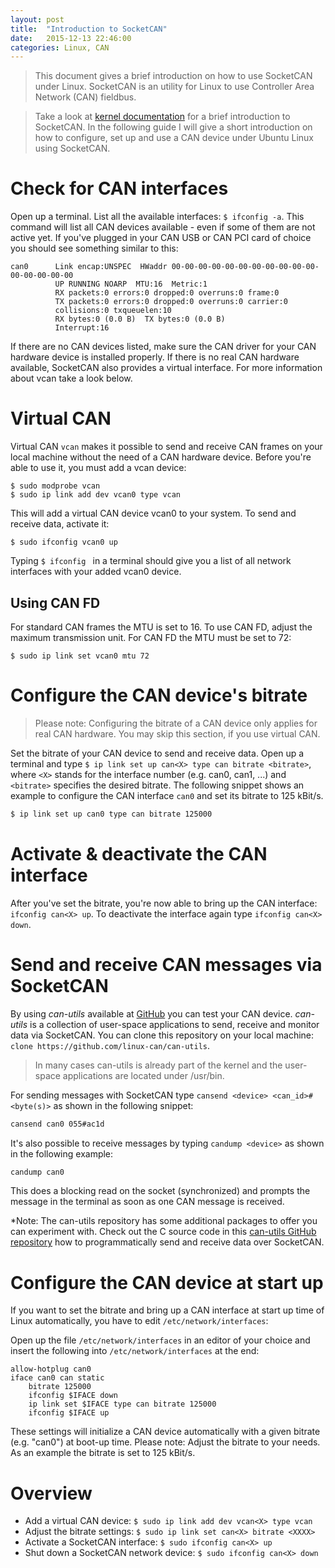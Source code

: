 ```yaml
---
layout: post
title:  "Introduction to SocketCAN"
date:   2015-12-13 22:46:00
categories: Linux, CAN
---
```


> This document gives a brief introduction on how to use SocketCAN under Linux. SocketCAN is an utility for Linux to use Controller Area Network (CAN) fieldbus.

> Take a look at [kernel documentation](https://www.kernel.org/doc/Documentation/networking/can.txt) for a brief introduction to SocketCAN. In the following guide I will give a short introduction on how to configure, set up and use a CAN device under Ubuntu Linux using SocketCAN.

# Check for CAN interfaces

Open up a terminal. List all the available interfaces: `$ ifconfig -a`. This command will list all CAN devices available - even if some of them are not active yet. If you've plugged in your CAN USB or CAN PCI card of choice you should see something similar to this:

```
can0      Link encap:UNSPEC  HWaddr 00-00-00-00-00-00-00-00-00-00-00-00-00-00-00-00  
          UP RUNNING NOARP  MTU:16  Metric:1
          RX packets:0 errors:0 dropped:0 overruns:0 frame:0
          TX packets:0 errors:0 dropped:0 overruns:0 carrier:0
          collisions:0 txqueuelen:10 
          RX bytes:0 (0.0 B)  TX bytes:0 (0.0 B)
          Interrupt:16 
```

If there are no CAN devices listed, make sure the CAN driver for your CAN hardware device is installed properly. If there is no real CAN hardware available, SocketCAN also provides a virtual interface. For more information about vcan take a look below.

# Virtual CAN

Virtual CAN `vcan` makes it possible to send and receive CAN frames on your local machine without the need of a CAN hardware device. Before you're able to use it, you must add a vcan device:

```
$ sudo modprobe vcan
$ sudo ip link add dev vcan0 type vcan
```

This will add a virtual CAN device vcan0 to your system. To send and receive data, activate it:

```
$ sudo ifconfig vcan0 up
```

Typing `$ ifconfig ` in a terminal should give you a list of all network interfaces with your added vcan0 device. 

## Using CAN FD 

For standard CAN frames the MTU is set to 16.
To use CAN FD, adjust the maximum transmission unit. For CAN FD the MTU must be set to 72:

```
$ sudo ip link set vcan0 mtu 72
```

# Configure the CAN device's bitrate

> Please note: Configuring the bitrate of a CAN device only applies for real CAN hardware. You may skip this section, if you use virtual CAN.

Set the bitrate of your CAN device to send and receive data. Open up a terminal and type `$ ip link set up can<X> type can bitrate <bitrate>`, where `<X>` stands for the interface number (e.g. can0, can1, ...) and `<bitrate>` specifies the desired bitrate. The following snippet shows an example to configure the CAN interface `can0` and set its bitrate to 125 kBit/s.

```bash
$ ip link set up can0 type can bitrate 125000
```

# Activate & deactivate the CAN interface

After you've set the bitrate, you're now able to bring up the CAN interface: `ifconfig can<X> up`. To deactivate the interface again type `ifconfig can<X> down`.

# Send and receive CAN messages via SocketCAN
By using *can-utils* available at [GitHub](https://github.com/linux-can/can-utils) you can test your CAN device. *can-utils* is a collection of user-space applications to send, receive and monitor data via SocketCAN. You can clone this repository on your local machine: `clone https://github.com/linux-can/can-utils`.

> In many cases can-utils is already part of the kernel and the user-space applications are located under /usr/bin.

For sending messages with SocketCAN type `cansend <device> <can_id>#<byte(s)>` as shown in the following snippet:

```bash
cansend can0 055#ac1d
```

It's also possible to receive messages by typing `candump <device>` as shown in the following example:

```bash
candump can0
```

This does a blocking read on the socket (synchronized) and prompts the message in the terminal as soon as one CAN message is received.

*Note: The can-utils repository has some additional packages to offer you can experiment with. Check out the C source code in this [can-utils GitHub repository](https://github.com/linux-can/can-utils) how to programmatically send and receive data over SocketCAN.

# Configure the CAN device at start up
If you want to set the bitrate and bring up a CAN interface at start up time of Linux automatically, you have to edit `/etc/network/interfaces`:

Open up the file `/etc/network/interfaces` in an editor of your choice and insert the following into `/etc/network/interfaces` at the end:

```
allow-hotplug can0
iface can0 can static
    bitrate 125000
    ifconfig $IFACE down
    ip link set $IFACE type can bitrate 125000
    ifconfig $IFACE up
```

These settings will initialize a CAN device automatically with a given bitrate (e.g. "can0") at boot-up time. Please note: Adjust the bitrate to your needs. As an example the bitrate is set to 125 kBit/s.

# Overview

* Add a virtual CAN device: `$ sudo ip link add dev vcan<X> type vcan`
* Adjust the bitrate settings: `$ sudo ip link set can<X> bitrate <XXXX>`
* Activate a SocketCAN interface: `$ sudo ifconfig can<X> up`
* Shut down a SocketCAN network device: `$ sudo ifconfig can<X> down`
